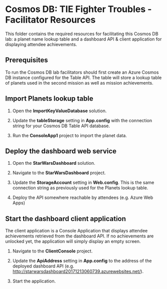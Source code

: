 # Cosmos DB: TIE Fighter Troubles - Facilitator Resources

This folder contains the required resources for facilitating this Cosmos DB lab:
a planet name lookup table and a dashboard API & client application for displaying attendee achievements.

## Prerequisites

To run the Cosmos DB lab facilitators should first create an Azure Cosmos DB instance configured for the Table API.
The table will store a lookup table of planets used in the second mission as well as mission achievements.

## Import Planets lookup table

1. Open the **ImportKeyValueDatabase** solution.

2. Update the **tableStorage** setting in **App.config** with the connection string for your Cosmos DB Table API database.

3. Run the **ConsoleApp1** project to import the planet data.

## Deploy the dashboard web service

1. Open the **StarWarsDashboard** solution.

2. Navigate to the **StarWarsDashboard** project.

3. Update the **StorageAccount** setting in **Web.config**. This is the same connection string as previously used for the Planets lookup table.

4. Deploy the API somewhere reachable by attendees (e.g. Azure Web Apps)

## Start the dashboard client application

The client application is a Console Application that displays attendee achievements retrieved from the dashboard API.
If no achievements are unlocked yet, the application will simply display an empty screen.

1. Navigate to the **ClientConsole** project.

2. Update the **ApiAddress** setting in **App.config** to the address of the deployed dashboard API (e.g. http://starwarsdashboard20171213060739.azurewebsites.net/).

3. Start the application.